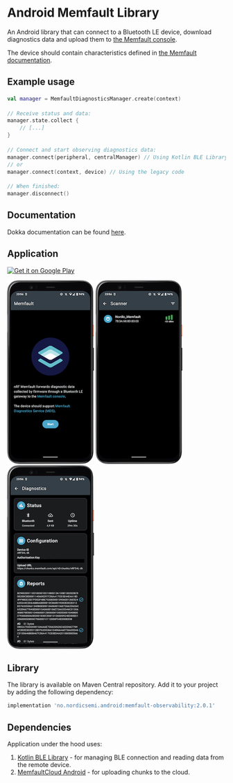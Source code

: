 # Android Memfault Library

An Android library that can connect to a Bluetooth LE device, download diagnostics data and upload them to [the Memfault console](https://docs.memfault.com).

The device should contain characteristics defined in [the Memfault documentation](https://docs.memfault.com/docs/mcu/mds).

## Example usage

```kotlin
val manager = MemfaultDiagnosticsManager.create(context)

// Receive status and data:
manager.state.collect {
    // [...]
}

// Connect and start observing diagnostics data:
manager.connect(peripheral, centralManager) // Using Kotlin BLE Library
// or
manager.connect(context, device) // Using the legacy code

// When finished:
manager.disconnect()
```

## Documentation

Dokka documentation can be found [here](https://nordicsemiconductor.github.io/Android-Memfault-Library/html/index.html).

## Application

<a href='https://play.google.com/store/apps/details?id=no.nordicsemi.memfault'><img alt='Get it on Google Play' src='https://play.google.com/intl/en_us/badges/static/images/badges/en_badge_web_generic.png' width='250'/></a>

![Welcome screen](imgs/home.png) ![Scanner](imgs/scanner.png) ![Diagnostics](imgs/diagnostics.png)

## Library

The library is available on Maven Central repository. Add it to your project by adding the following dependency:

```Groovy
implementation 'no.nordicsemi.android:memfault-observability:2.0.1'
```

## Dependencies
Application under the hood uses:
1. [Kotlin BLE Library](https://github.com/NordicSemiconductor/Kotlin-BLE-Library) - for managing BLE connection and reading data from the remote device.
2. [MemfaultCloud Android](https://github.com/memfault/memfault-cloud-android) - for uploading chunks to the cloud.
